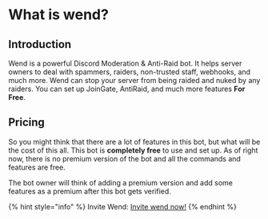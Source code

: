 # What is wend?

## Introduction

Wend is a powerful Discord Moderation & Anti-Raid bot. It helps server owners to deal with spammers, raiders, non-trusted staff, webhooks, and much more. Wend can stop your server from being raided and nuked by any raiders. You can set up JoinGate, AntiRaid, and much more features **For Free**.

## Pricing

So you might think that there are a lot of features in this bot, but what will be the cost of this all. This bot is **completely free** to use and set up. As of right now, there is no premium version of the bot and all the commands and features are free.

The bot owner will think of adding a premium version and add some features as a premium after this bot gets verified. 

{% hint style="info" %}
Invite Wend: [Invite wend now!](https://dsc.gg/wendbot)
{% endhint %}


